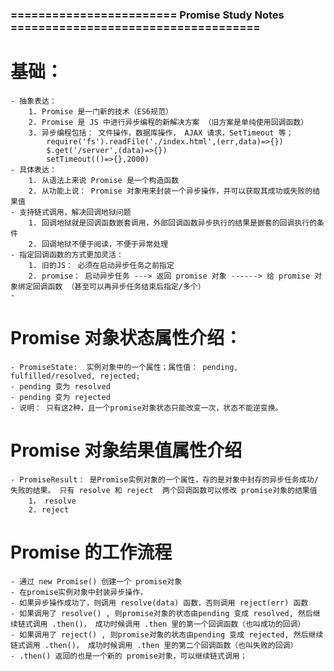 ### ======================== Promise Study Notes ====================================
# 基础： 
    - 抽象表达： 
        1. Promise 是一门新的技术（ES6规范）
        2. Promise 是 JS 中进行异步编程的新解决方案 （旧方案是单纯使用回调函数）
        3. 异步编程包括： 文件操作，数据库操作， AJAX 请求，SetTimeout 等；
            require('fs').readFile('./index.html',(err,data)=>{})
            $.get('/server',(data)=>{})
            setTimeout(()=>{},2000)
    - 具体表达： 
        1. 从语法上来说 Promise 是一个构造函数
        2. 从功能上说： Promise 对象用来封装一个异步操作，并可以获取其成功或失败的结果值
    - 支持链式调用，解决回调地狱问题
        1. 回调地狱就是回调函数嵌套调用，外部回调函数异步执行的结果是嵌套的回调执行的条件
        2. 回调地狱不便于阅读，不便于异常处理
    - 指定回调函数的方式更加灵活：
        1. 旧的JS： 必须在启动异步任务之前指定
        2. promise： 启动异步任务 ---> 返回 promise 对象 ------> 给 promise 对象绑定回调函数 （甚至可以再异步任务结束后指定/多个）
    - 
# Promise 对象状态属性介绍： 
    - PromiseState:  实例对象中的一个属性；属性值： pending, fulfilled/resolved, rejected;
    - pending 变为 resolved
    - pending 变为 rejected
    - 说明： 只有这2种，且一个promise对象状态只能改变一次，状态不能逆变换。 
# Promise 对象结果值属性介绍
    - PromiseResult： 是Promise实例对象的一个属性，存的是对象中封存的异步任务成功/失败的结果。 只有 resolve 和 reject  两个回调函数可以修改 promise对象的结果值
        1， resolve
        2. reject 
# Promise 的工作流程
    - 通过 new Promise() 创建一个 promise对象
    - 在promise实例对象中封装异步操作，
    - 如果异步操作成功了，则调用 resolve(data) 函数，否则调用 reject(err) 函数
    - 如果调用了 resolve() , 则promise对象的状态由pending 变成 resolved, 然后继续链式调用 .then()， 成功时候调用 .then 里的第一个回调函数（也叫成功的回调）
    - 如果调用了 reject() , 则promise对象的状态由pending 变成 rejected, 然后继续链式调用 .then()， 成功时候调用 .then 里的第二个回调函数（也叫失败的回调）
    - .then() 返回的也是一个新的 promise对象，可以继续链式调用；
# 